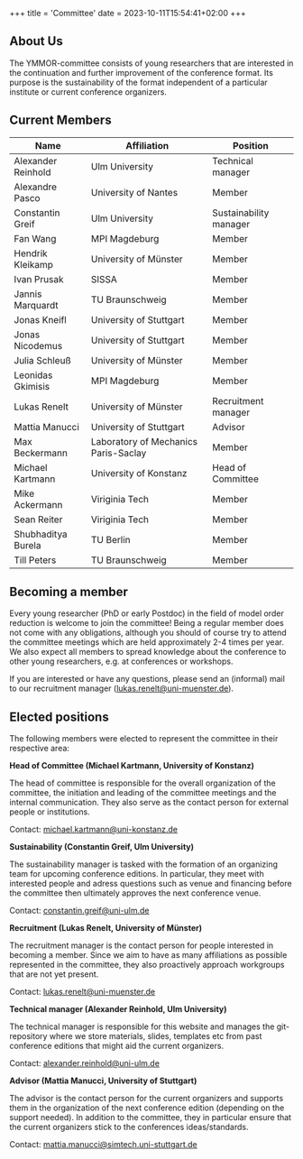 +++
title = 'Committee'
date = 2023-10-11T15:54:41+02:00
+++

## About Us

The YMMOR-committee consists of young researchers that are interested in the 
continuation and further improvement of the conference format. 
Its purpose is the sustainability of the format independent of a particular 
institute or current conference organizers.

## Current Members
| Name                | Affiliation                          | Position               |
|---------------------|--------------------------------------|------------------------|
| Alexander Reinhold  | Ulm University                       | Technical manager      |
| Alexandre Pasco     | University of Nantes                 | Member                 |
| Constantin Greif    | Ulm University                       | Sustainability manager |
| Fan Wang            | MPI Magdeburg                        | Member                 |
| Hendrik Kleikamp    | University of M&uuml;nster           | Member                 |
| Ivan Prusak         | SISSA                                | Member                 |
| Jannis Marquardt    | TU Braunschweig                      | Member                 |
| Jonas Kneifl        | University of Stuttgart              | Member                 |
| Jonas Nicodemus     | University of Stuttgart              | Member                 |
| Julia Schleu&szlig; | University of M&uuml;nster           | Member                 |
| Leonidas Gkimisis   | MPI Magdeburg                        | Member                 |
| Lukas Renelt        | University of M&uuml;nster           | Recruitment manager    |
| Mattia Manucci      | University of Stuttgart              | Advisor                |
| Max Beckermann      | Laboratory of Mechanics Paris-Saclay | Member                 |
| Michael Kartmann    | University of Konstanz               | Head of Committee      |
| Mike Ackermann      | Viriginia Tech                       | Member                 |
| Sean Reiter         | Viriginia Tech                       | Member                 |
| Shubhaditya Burela  | TU Berlin                            | Member                 |
| Till Peters         | TU Braunschweig                      | Member                 |


## Becoming a member

Every young researcher (PhD or early Postdoc) in the field of model order 
reduction is welcome to join the committee! 
Being a regular member does not come with any obligations, although you should of
course try to attend the committee meetings which are held approximately 2-4 
times per year. 
We also expect all members to spread knowledge about the conference to other 
young researchers, e.g. at conferences or workshops.

If you are interested or have any questions, please send an (informal) mail to 
our recruitment manager 
([lukas.renelt@uni-muenster.de](mailto:lukas.renelt@uni-muenster.de)).

## Elected positions

The following members were elected to represent the committee in their respective 
area:

**Head of Committee (Michael Kartmann, University of Konstanz)**

The head of committee is responsible for the overall organization of the committee, 
the initiation and leading of the committee meetings and the internal communication.
They also serve as the contact person for external people or institutions.

Contact: [michael.kartmann@uni-konstanz.de](mailto:michael.kartmann@uni-konstanz.de)

**Sustainability (Constantin Greif, Ulm University)**

The sustainability manager is tasked with the formation of an organizing team 
for upcoming conference editions. 
In particular, they meet with interested people and adress questions such as 
venue and financing before the committee then ultimately approves the next 
conference venue.

Contact: [constantin.greif@uni-ulm.de](mailto:constantin.greif@uni-ulm.de)

**Recruitment (Lukas Renelt, University of M&uuml;nster)**

The recruitment manager is the contact person for people interested in becoming a member.
Since we aim to have as many affiliations as possible represented in the committee, they also
proactively approach workgroups that are not yet present.

Contact: [lukas.renelt@uni-muenster.de](mailto:lukas.renelt@uni-muenster.de)

**Technical manager (Alexander Reinhold, Ulm University)**

The technical manager is responsible for this website and manages the git-repository 
where we store materials, slides, templates etc from past conference editions that 
might aid the current organizers.

Contact: [alexander.reinhold@uni-ulm.de](mailto:alexander.reinhold@uni-ulm.de)

**Advisor (Mattia Manucci, University of Stuttgart)**

The advisor is the contact person for the current organizers and supports them in the organization 
of the next conference edition (depending on the support needed). In addition to the committee, 
they in particular ensure that the current organizers stick to the conferences ideas/standards.

Contact: [mattia.manucci@simtech.uni-stuttgart.de](mailto:mattia.manucci@simtech.uni-stuttgart.de)
